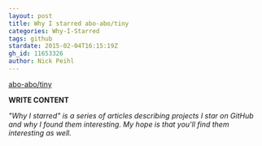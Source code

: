 ```yaml
---
layout: post
title: Why I starred abo-abo/tiny
categories: Why-I-Starred
tags: github
stardate: 2015-02-04T16:15:19Z
gh_id: 11653326
author: Nick Peihl
---
```


[abo-abo/tiny](https://github.com/abo-abo/tiny)

**WRITE CONTENT**

*"Why I starred" is a series of articles describing projects I star on GitHub and why I found them interesting. My hope is that you'll find them interesting as well.*

